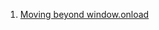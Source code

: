 1. [Moving beyond window.onload](https://www.stevesouders.com/blog/2013/05/13/moving-beyond-window-onload/)
